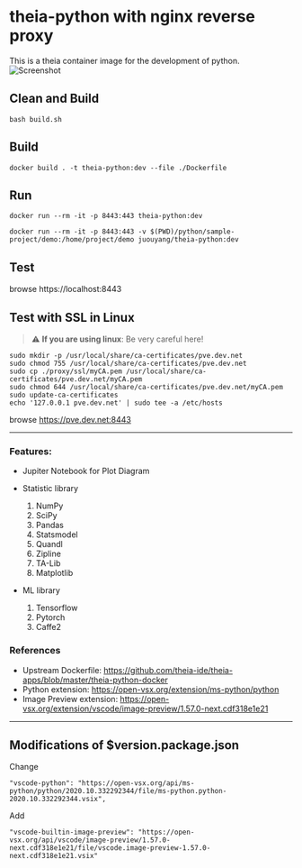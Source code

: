 # theia-python with nginx reverse proxy

This is a theia container image for the development of python.
![Screenshot](https://user-images.githubusercontent.com/80164/160885529-e7dab1b0-55cb-414b-a8c7-9c6445fd0e3a.png)

## Clean and Build
```
bash build.sh
```

## Build
```
docker build . -t theia-python:dev --file ./Dockerfile
```

## Run
```
docker run --rm -it -p 8443:443 theia-python:dev
```

```
docker run --rm -it -p 8443:443 -v $(PWD)/python/sample-project/demo:/home/project/demo juouyang/theia-python:dev
```


## Test

browse https://localhost:8443

## Test with SSL in Linux

> :warning: **If you are using linux**: Be very careful here!

```
sudo mkdir -p /usr/local/share/ca-certificates/pve.dev.net
sudo chmod 755 /usr/local/share/ca-certificates/pve.dev.net
sudo cp ./proxy/ssl/myCA.pem /usr/local/share/ca-certificates/pve.dev.net/myCA.pem
sudo chmod 644 /usr/local/share/ca-certificates/pve.dev.net/myCA.pem
sudo update-ca-certificates
echo '127.0.0.1 pve.dev.net' | sudo tee -a /etc/hosts
```

browse https://pve.dev.net:8443

---

### Features:

* Jupiter Notebook for Plot Diagram

* Statistic library

   1. NumPy
   2. SciPy
   3. Pandas
   4. Statsmodel
   5. Quandl
   6. Zipline
   7. TA-Lib
   8. Matplotlib

* ML library

   1. Tensorflow
   2. Pytorch
   3. Caffe2

### References

* Upstream Dockerfile: https://github.com/theia-ide/theia-apps/blob/master/theia-python-docker
* Python extension: https://open-vsx.org/extension/ms-python/python
* Image Preview extension: https://open-vsx.org/extension/vscode/image-preview/1.57.0-next.cdf318e1e21

---

## Modifications of $version.package.json

Change
```
"vscode-python": "https://open-vsx.org/api/ms-python/python/2020.10.332292344/file/ms-python.python-2020.10.332292344.vsix",
```

Add
```
"vscode-builtin-image-preview": "https://open-vsx.org/api/vscode/image-preview/1.57.0-next.cdf318e1e21/file/vscode.image-preview-1.57.0-next.cdf318e1e21.vsix"
```
